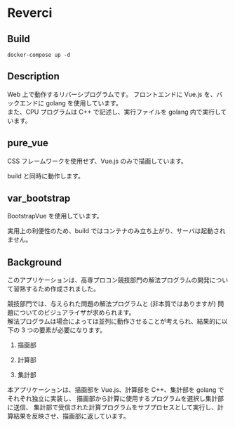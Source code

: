 # Reverci

## Build

`docker-compose up -d`

## Description

Web 上で動作するリバーシプログラムです。
フロントエンドに Vue.js を、バックエンドに golang を使用しています。 <br>
また、CPU プログラムは C++ で記述し、実行ファイルを golang 内で実行しています。

## pure_vue

CSS フレームワークを使用せず、Vue.js のみで描画しています。

build と同時に動作します。

## var_bootstrap

BootstrapVue を使用しています。

実用上の利便性のため、build ではコンテナのみ立ち上がり、サーバは起動されません。

## Background

このアプリケーションは、高専プロコン競技部門の解法プログラムの開発について習熟するため作成されました。

競技部門では、与えられた問題の解法プログラムと (非本質ではありますが) 問題についてのビジュアライザが求められます。 <br>
解法プログラムは場合によっては並列に動作させることが考えられ、結果的に以下の 3 つの要素が必要になります。

1. 描画部

1. 計算部

1. 集計部

本アプリケーションは、描画部を Vue.js、計算部を C++、集計部を golang でそれぞれ独立に実装し、
描画部から計算に使用するプログラムを選択し集計部に送信、
集計部で受信された計算プログラムをサブプロセスとして実行し、計算結果を反映させ、描画部に返しています。